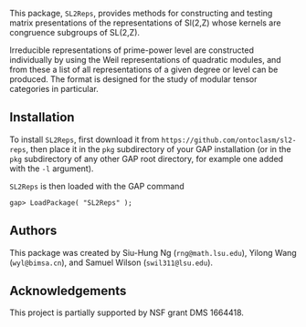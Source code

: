 This package, `SL2Reps`, provides methods for constructing and testing matrix
presentations of the representations of Sl(2,Z) whose kernels are congruence subgroups of SL(2,Z).

Irreducible representations of prime-power level are constructed individually by using the Weil representations of quadratic modules, and from these a list of all representations of a given degree or level can be produced. The format is designed for the study of modular tensor categories in particular.

## Installation

To install `SL2Reps`, first download it from `https://github.com/ontoclasm/sl2-reps`, then place it in the `pkg`
subdirectory of your GAP installation (or in the `pkg` subdirectory of any other GAP
root directory, for example one added with the `-l` argument).

`SL2Reps` is then loaded with the GAP command

`gap> LoadPackage( "SL2Reps" );`

## Authors

This package was created by Siu-Hung Ng (`rng@math.lsu.edu`), Yilong Wang (`wyl@bimsa.cn`), and Samuel Wilson (`swil311@lsu.edu`).

## Acknowledgements

This project is partially supported by NSF grant DMS 1664418.
